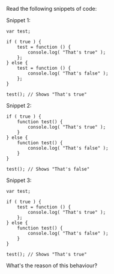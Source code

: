 Read the following snippets of code:

Snippet 1:

    var test;

    if ( true ) {
        test = function () {
            console.log( "That's true" );
        };
    } else {
        test = function () {
            console.log( "That's false" );
        };
    }

    test(); // Shows "That's true"

Snippet 2:

    if ( true ) {
        function test() {
            console.log( "That's true" );
        }
    } else {
        function test() {
            console.log( "That's false" );
        }
    }

    test(); // Shows "That's false"

Snippet 3:

    var test;

    if ( true ) {
        test = function () {
            console.log( "That's true" );
        };
    } else {
        function test() {
            console.log( "That's false" );
        }
    }

    test(); // Shows "That's true"


What's the reason of this behaviour?